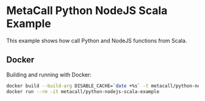 # MetaCall Python NodeJS Scala Example

This example shows how call Python and NodeJS functions from Scala.

## Docker

Building and running with Docker:

```bash
docker build --build-arg DISABLE_CACHE=`date +%s` -t metacall/python-nodejs-scala-example .
docker run --rm -it metacall/python-nodejs-scala-example
```
